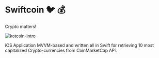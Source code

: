 
# Swiftcoin :bird: :moneybag: 

Crypto matters!

<img src="https://media0.giphy.com/media/k4n9RZ6c9Gc3eOvBKc/giphy.gif" alt="kotcoin-intro">

iOS Application MVVM-based and written all in Swift for retrieving 10 most capitalized Crypto-currencies from CoinMarketCap API.
